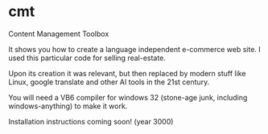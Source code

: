 # cmt
Content Management Toolbox

It shows you how to create a language independent e-commerce web site. 
I used this particular code for selling real-estate.

Upon its creation it was relevant, but then replaced by modern stuff like Linux, google translate and other AI tools in the 21st century.

You will need a VB6 compiler for windows 32 (stone-age junk, including windows-anything) to make it work.

Installation instructions coming soon! (year 3000)


